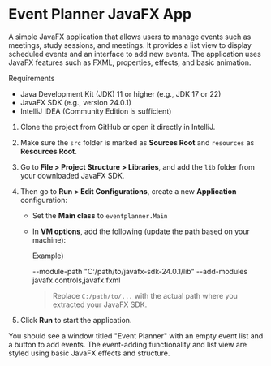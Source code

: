 # Event Planner JavaFX App
A simple JavaFX application that allows users to manage events such as meetings, study sessions, and meetings. It provides a list view to display scheduled events and an interface to add new events. The application uses JavaFX features such as FXML, properties, effects, and basic animation.

<How to Run>

Requirements

- Java Development Kit (JDK) 11 or higher (e.g., JDK 17 or 22)
- JavaFX SDK (e.g., version 24.0.1)
- IntelliJ IDEA (Community Edition is sufficient)


<Steps to Run in IntelliJ IDEA>

1. Clone the project from GitHub or open it directly in IntelliJ.
2. Make sure the `src` folder is marked as **Sources Root** and `resources` as **Resources Root**.
3. Go to **File > Project Structure > Libraries**, and add the `lib` folder from your downloaded JavaFX SDK.
4. Then go to **Run > Edit Configurations**, create a new **Application** configuration:
    - Set the **Main class** to `eventplanner.Main`
    - In **VM options**, add the following (update the path based on your machine):

      Example)

      --module-path "C:/path/to/javafx-sdk-24.0.1/lib" --add-modules javafx.controls,javafx.fxml
      

      > Replace `C:/path/to/...` with the actual path where you extracted your JavaFX SDK.

5. Click **Run** to start the application.

You should see a window titled "Event Planner" with an empty event list and a button to add events. The event-adding functionality and list view are styled using basic JavaFX effects and structure.




